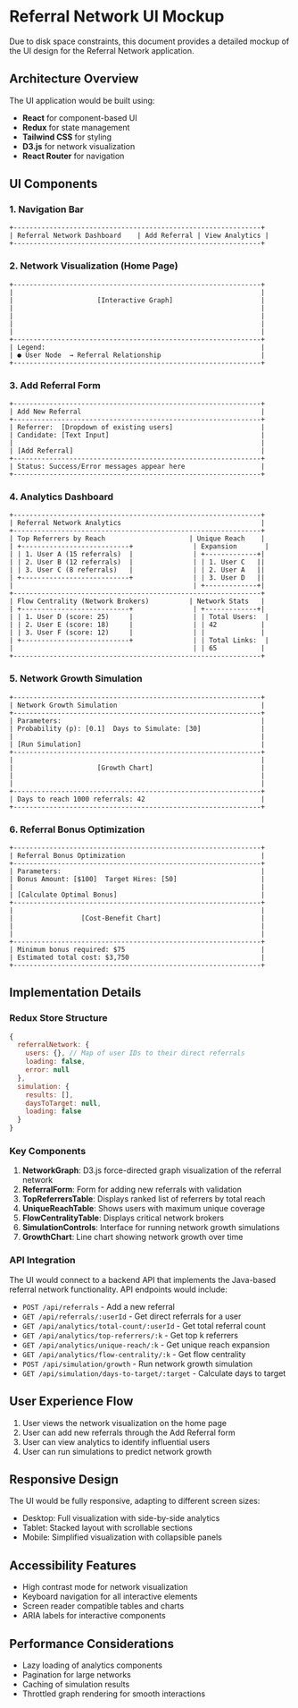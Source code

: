 # Referral Network UI Mockup

Due to disk space constraints, this document provides a detailed mockup of the UI design for the Referral Network application.

## Architecture Overview

The UI application would be built using:
- **React** for component-based UI
- **Redux** for state management
- **Tailwind CSS** for styling
- **D3.js** for network visualization
- **React Router** for navigation

## UI Components

### 1. Navigation Bar
```
+--------------------------------------------------------------+
| Referral Network Dashboard    | Add Referral | View Analytics |
+--------------------------------------------------------------+
```

### 2. Network Visualization (Home Page)
```
+--------------------------------------------------------------+
|                                                              |
|                     [Interactive Graph]                      |
|                                                              |
|                                                              |
|                                                              |
|                                                              |
+--------------------------------------------------------------+
| Legend:                                                      |
| ● User Node  → Referral Relationship                         |
+--------------------------------------------------------------+
```

### 3. Add Referral Form
```
+--------------------------------------------------------------+
| Add New Referral                                             |
+--------------------------------------------------------------+
| Referrer:  [Dropdown of existing users]                      |
| Candidate: [Text Input]                                      |
|                                                              |
| [Add Referral]                                               |
+--------------------------------------------------------------+
| Status: Success/Error messages appear here                   |
+--------------------------------------------------------------+
```

### 4. Analytics Dashboard
```
+--------------------------------------------------------------+
| Referral Network Analytics                                   |
+--------------------------------------------------------------+
| Top Referrers by Reach                     | Unique Reach    |
| +---------------------------+               | Expansion       |
| | 1. User A (15 referrals)  |               | +-------------+|
| | 2. User B (12 referrals)  |               | | 1. User C   ||
| | 3. User C (8 referrals)   |               | | 2. User A   ||
| +---------------------------+               | | 3. User D   ||
|                                             | +-------------+|
+--------------------------------------------------------------+
| Flow Centrality (Network Brokers)          | Network Stats   |
| +---------------------------+               | +-------------+|
| | 1. User D (score: 25)     |               | | Total Users:  |
| | 2. User E (score: 18)     |               | | 42           |
| | 3. User F (score: 12)     |               | |              |
| +---------------------------+               | | Total Links:  |
|                                             | | 65           |
+--------------------------------------------------------------+
```

### 5. Network Growth Simulation
```
+--------------------------------------------------------------+
| Network Growth Simulation                                    |
+--------------------------------------------------------------+
| Parameters:                                                  |
| Probability (p): [0.1]  Days to Simulate: [30]               |
|                                                              |
| [Run Simulation]                                             |
+--------------------------------------------------------------+
|                                                              |
|                     [Growth Chart]                           |
|                                                              |
|                                                              |
+--------------------------------------------------------------+
| Days to reach 1000 referrals: 42                             |
+--------------------------------------------------------------+
```

### 6. Referral Bonus Optimization
```
+--------------------------------------------------------------+
| Referral Bonus Optimization                                  |
+--------------------------------------------------------------+
| Parameters:                                                  |
| Bonus Amount: [$100]  Target Hires: [50]                     |
|                                                              |
| [Calculate Optimal Bonus]                                    |
+--------------------------------------------------------------+
|                                                              |
|                 [Cost-Benefit Chart]                         |
|                                                              |
|                                                              |
+--------------------------------------------------------------+
| Minimum bonus required: $75                                  |
| Estimated total cost: $3,750                                 |
+--------------------------------------------------------------+
```

## Implementation Details

### Redux Store Structure
```javascript
{
  referralNetwork: {
    users: {}, // Map of user IDs to their direct referrals
    loading: false,
    error: null
  },
  simulation: {
    results: [],
    daysToTarget: null,
    loading: false
  }
}
```

### Key Components

1. **NetworkGraph**: D3.js force-directed graph visualization of the referral network
2. **ReferralForm**: Form for adding new referrals with validation
3. **TopReferrersTable**: Displays ranked list of referrers by total reach
4. **UniqueReachTable**: Shows users with maximum unique coverage
5. **FlowCentralityTable**: Displays critical network brokers
6. **SimulationControls**: Interface for running network growth simulations
7. **GrowthChart**: Line chart showing network growth over time

### API Integration

The UI would connect to a backend API that implements the Java-based referral network functionality. API endpoints would include:

- `POST /api/referrals` - Add a new referral
- `GET /api/referrals/:userId` - Get direct referrals for a user
- `GET /api/analytics/total-count/:userId` - Get total referral count
- `GET /api/analytics/top-referrers/:k` - Get top k referrers
- `GET /api/analytics/unique-reach/:k` - Get unique reach expansion
- `GET /api/analytics/flow-centrality/:k` - Get flow centrality
- `POST /api/simulation/growth` - Run network growth simulation
- `GET /api/simulation/days-to-target/:target` - Calculate days to target

## User Experience Flow

1. User views the network visualization on the home page
2. User can add new referrals through the Add Referral form
3. User can view analytics to identify influential users
4. User can run simulations to predict network growth

## Responsive Design

The UI would be fully responsive, adapting to different screen sizes:
- Desktop: Full visualization with side-by-side analytics
- Tablet: Stacked layout with scrollable sections
- Mobile: Simplified visualization with collapsible panels

## Accessibility Features

- High contrast mode for network visualization
- Keyboard navigation for all interactive elements
- Screen reader compatible tables and charts
- ARIA labels for interactive components

## Performance Considerations

- Lazy loading of analytics components
- Pagination for large networks
- Caching of simulation results
- Throttled graph rendering for smooth interactions